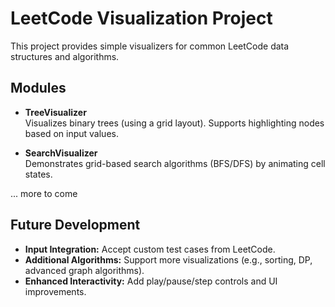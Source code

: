 # LeetCode Visualization Project

This project provides simple visualizers for common LeetCode data structures and algorithms.

## Modules

- **TreeVisualizer**  
  Visualizes binary trees (using a grid layout). Supports highlighting nodes based on input values.

- **SearchVisualizer**  
  Demonstrates grid-based search algorithms (BFS/DFS) by animating cell states.

... more to come

## Future Development

- **Input Integration:** Accept custom test cases from LeetCode.
- **Additional Algorithms:** Support more visualizations (e.g., sorting, DP, advanced graph algorithms).
- **Enhanced Interactivity:** Add play/pause/step controls and UI improvements.
